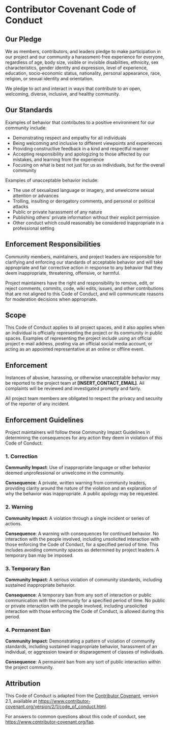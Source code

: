 # Contributor Covenant Code of Conduct

## Our Pledge

We as members, contributors, and leaders pledge to make participation in our project and our community a harassment-free experience for everyone, regardless of age, body size, visible or invisible disabilities, ethnicity, sex characteristics, gender identity and expression, level of experience, education, socio-economic status, nationality, personal appearance, race, religion, or sexual identity and orientation.

We pledge to act and interact in ways that contribute to an open, welcoming, diverse, inclusive, and healthy community.

## Our Standards

Examples of behavior that contributes to a positive environment for our community include:

- Demonstrating respect and empathy for all individuals
- Being welcoming and inclusive to different viewpoints and experiences
- Providing constructive feedback in a kind and respectful manner
- Accepting responsibility and apologizing to those affected by our mistakes, and learning from the experience
- Focusing on what is best not just for us as individuals, but for the overall community

Examples of unacceptable behavior include:

- The use of sexualized language or imagery, and unwelcome sexual attention or advances
- Trolling, insulting or derogatory comments, and personal or political attacks
- Public or private harassment of any nature
- Publishing others’ private information without their explicit permission
- Other conduct which could reasonably be considered inappropriate in a professional setting

## Enforcement Responsibilities

Community members, maintainers, and project leaders are responsible for clarifying and enforcing our standards of acceptable behavior and will take appropriate and fair corrective action in response to any behavior that they deem inappropriate, threatening, offensive, or harmful.

Project maintainers have the right and responsibility to remove, edit, or reject comments, commits, code, wiki edits, issues, and other contributions that are not aligned to this Code of Conduct, and will communicate reasons for moderation decisions when appropriate.

## Scope

This Code of Conduct applies to all project spaces, and it also applies when an individual is officially representing the project or its community in public spaces. Examples of representing the project include using an official project e-mail address, posting via an official social media account, or acting as an appointed representative at an online or offline event.

## Enforcement

Instances of abusive, harassing, or otherwise unacceptable behavior may be reported to the project team at **[INSERT_CONTACT_EMAIL]**. All complaints will be reviewed and investigated promptly and fairly.

All project team members are obligated to respect the privacy and security of the reporter of any incident.

## Enforcement Guidelines

Project maintainers will follow these Community Impact Guidelines in determining the consequences for any action they deem in violation of this Code of Conduct:

### 1. Correction
**Community Impact**: Use of inappropriate language or other behavior deemed unprofessional or unwelcome in the community.

**Consequence**: A private, written warning from community leaders, providing clarity around the nature of the violation and an explanation of why the behavior was inappropriate. A public apology may be requested.

### 2. Warning
**Community Impact**: A violation through a single incident or series of actions.

**Consequence**: A warning with consequences for continued behavior. No interaction with the people involved, including unsolicited interaction with those enforcing the Code of Conduct, for a specified period of time. This includes avoiding community spaces as determined by project leaders. A temporary ban may be imposed.

### 3. Temporary Ban
**Community Impact**: A serious violation of community standards, including sustained inappropriate behavior.

**Consequence**: A temporary ban from any sort of interaction or public communication with the community for a specified period of time. No public or private interaction with the people involved, including unsolicited interaction with those enforcing the Code of Conduct, is allowed during this period.

### 4. Permanent Ban
**Community Impact**: Demonstrating a pattern of violation of community standards, including sustained inappropriate behavior, harassment of an individual, or aggression toward or disparagement of classes of individuals.

**Consequence**: A permanent ban from any sort of public interaction within the project community.

## Attribution

This Code of Conduct is adapted from the [Contributor Covenant](https://www.contributor-covenant.org/), version 2.1, available at https://www.contributor-covenant.org/version/2/1/code_of_conduct.html.

For answers to common questions about this code of conduct, see https://www.contributor-covenant.org/faq.